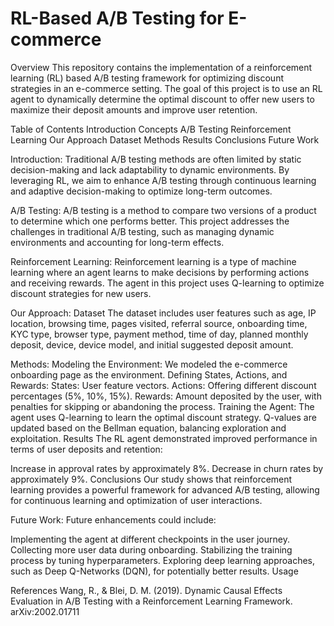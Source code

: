 # RL-Based A/B Testing for E-commerce
Overview
This repository contains the implementation of a reinforcement learning (RL) based A/B testing framework for optimizing discount strategies in an e-commerce setting. The goal of this project is to use an RL agent to dynamically determine the optimal discount to offer new users to maximize their deposit amounts and improve user retention.

Table of Contents
Introduction
Concepts
A/B Testing
Reinforcement Learning
Our Approach
Dataset
Methods
Results
Conclusions
Future Work


Introduction: 
Traditional A/B testing methods are often limited by static decision-making and lack adaptability to dynamic environments. By leveraging RL, we aim to enhance A/B testing through continuous learning and adaptive decision-making to optimize long-term outcomes.

A/B Testing: 
A/B testing is a method to compare two versions of a product to determine which one performs better. This project addresses the challenges in traditional A/B testing, such as managing dynamic environments and accounting for long-term effects.

Reinforcement Learning: 
Reinforcement learning is a type of machine learning where an agent learns to make decisions by performing actions and receiving rewards. The agent in this project uses Q-learning to optimize discount strategies for new users.

Our Approach: 
Dataset
The dataset includes user features such as age, IP location, browsing time, pages visited, referral source, onboarding time, KYC type, browser type, payment method, time of day, planned monthly deposit, device, device model, and initial suggested deposit amount.

Methods: 
Modeling the Environment: We modeled the e-commerce onboarding page as the environment.
Defining States, Actions, and Rewards:
States: User feature vectors.
Actions: Offering different discount percentages (5%, 10%, 15%).
Rewards: Amount deposited by the user, with penalties for skipping or abandoning the process.
Training the Agent: The agent uses Q-learning to learn the optimal discount strategy. Q-values are updated based on the Bellman equation, balancing exploration and exploitation.
Results
The RL agent demonstrated improved performance in terms of user deposits and retention:

Increase in approval rates by approximately 8%.
Decrease in churn rates by approximately 9%.
Conclusions
Our study shows that reinforcement learning provides a powerful framework for advanced A/B testing, allowing for continuous learning and optimization of user interactions.

Future Work: 
Future enhancements could include:

Implementing the agent at different checkpoints in the user journey.
Collecting more user data during onboarding.
Stabilizing the training process by tuning hyperparameters.
Exploring deep learning approaches, such as Deep Q-Networks (DQN), for potentially better results.
Usage


References
Wang, R., & Blei, D. M. (2019). Dynamic Causal Effects Evaluation in A/B Testing with a Reinforcement Learning Framework. arXiv:2002.01711
